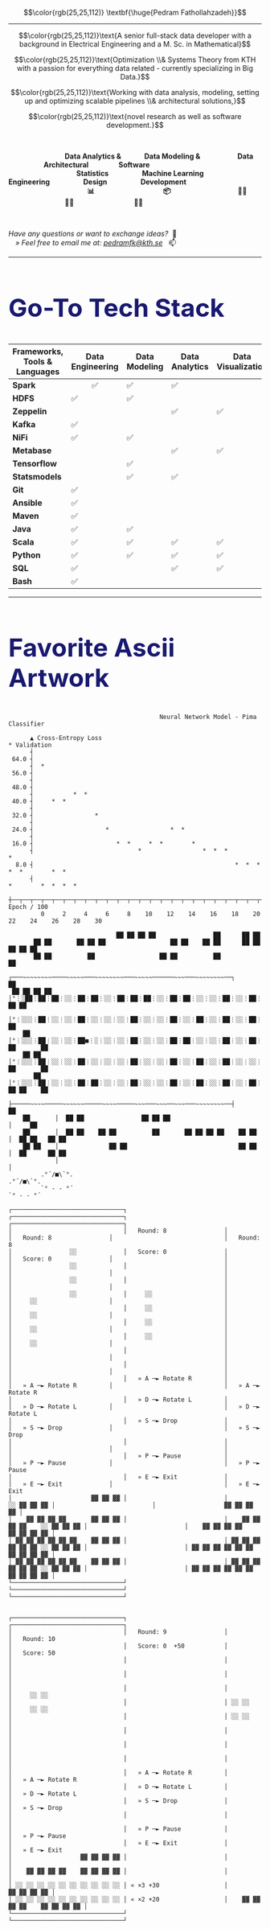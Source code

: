 $$\color{rgb(25,25,112)} \textbf{\huge{Pedram Fathollahzadeh}}$$

<hr>

$$\color{rgb(25,25,112)}\text{A senior full-stack data developer with a background in Electrical Engineering and a M. Sc. in Mathematical}$$

$$\color{rgb(25,25,112)}\text{Optimization \\& Systems Theory from KTH with a passion for everything data related - currently specializing in Big Data.}$$

$$\color{rgb(25,25,112)}\text{Working with data analysis, modeling, setting up and optimizing scalable pipelines \\& architectural solutions,}$$

$$\color{rgb(25,25,112)}\text{novel research as well as software development.}$$

<!--<p>A senior full-stack data developer with a background in <i>Electrical Engineering</i> and a M. Sc. in <i>Mathematical Optimization & Systems Theory</i> from KTH with a passion for everything data related - specializing in <i>Big Data</i>. Working with data analysis, modeling, setting up & optimizing scalable pipelines & architectural solutions as well as software development.</p>-->

</br>


<p>
  <b>&emsp;&emsp;&emsp;&emsp;&emsp;&emsp;&emsp;&emsp;Data Analytics &</b> 
  <b>&emsp;&emsp;&emsp;Data Modeling &</b>
  <b>&emsp;&emsp;&emsp;&emsp;&emsp;Data</b>
  <b>&emsp;&emsp;&emsp;&emsp;&emsp;Architectural</b>
  <b>&emsp;&emsp;&emsp;&emsp;Software</b>
  </br>
  <b>&emsp;&emsp;&emsp;&emsp;&emsp;&emsp;&emsp;&emsp;&nbsp;&nbsp;&nbsp;&nbsp;&nbsp;&nbsp;&nbsp;Statistics</b>
  <b>&emsp;&emsp;&emsp;&emsp;&nbsp;&nbsp;Machine Learning</b>
  <b>&emsp;&emsp;&emsp;Engineering</b>
  <b>&emsp;&emsp;&emsp;&emsp;&nbsp;&nbsp;Design</b>
  <b>&emsp;&emsp;&emsp;&emsp;&nbsp;&nbsp;Development</b>
  </br>
  <b>&emsp;&emsp;&emsp;&emsp;&emsp;&emsp;&emsp;&emsp;&emsp;&emsp;&emsp;&nbsp;📊</b>
  <b>&emsp;&emsp;&emsp;&emsp;&emsp;&emsp;&emsp;&emsp;&emsp;&nbsp;&nbsp;📦</b>
  <b>&emsp;&emsp;&emsp;&emsp;&emsp;&emsp;&emsp;&emsp;&emsp;&nbsp;👨‍🔧</b>
  <b>&emsp;&emsp;&emsp;&emsp;&emsp;&emsp;&emsp;&emsp;👨‍🎨</b>
  <b>&emsp;&emsp;&emsp;&emsp;&emsp;&emsp;&emsp;&emsp;&nbsp;👨‍💻</b>
</p>

<!--
<p>&emsp;&emsp;📊 <b>Data Analytics & Statistics</b></p>
<p>&emsp;&emsp;📦 <b>Data Modeling & Machine Learning</b></p>
<p>&emsp;&emsp;👨‍🔧 <b>Data Engineering</b></p>
<p>&emsp;&emsp;👨‍🎨 <b>Architectural Design</b></p>
<p>&emsp;&emsp;👨‍💻 <b>Software Development</b></p>
-->

</br>

<p>
  <i>Have any questions or want to exchange ideas?&nbsp;&nbsp;</i>🤔
  </br>
  <i>&emsp;» Feel free to email me at: <a href = "mailto: pedramfk@kth.se">pedramfk@kth.se</a>&nbsp;&nbsp;&nbsp;</i>📫
</p>

<hr>

<h2 style="font-size:50px;color:rgb(25,25,112);">Go-To Tech Stack</h2>

<table style="undefined;table-layout: fixed">
<colgroup>
<col style="width: 90px">
<col style="width: 85px">
<col style="width: 85px">
<col style="width: 85px">
<col style="width: 85px">
<col style="width: 85px">
</colgroup>
<thead>
  <tr>
    <th>Frameworks, Tools &amp; Languages</th>
    <th>Data Engineering</th>
    <th>Data Modeling</th>
    <th>Data Analytics</th>
    <th>Data Visualization</th>
    <th>Software Development</th>
  </tr>
</thead>
<tbody>
  <tr>
    <td><b>Spark</b></td>
    <td style="text-align: center; vertical-align: middle;">✅</td>
    <td>✅</td>
    <td>✅</td>
    <td></td>
    <td></td>
  </tr>
  <tr>
    <td><b>HDFS</b></td>
    <td>✅</td>
    <td>✅</td>
    <td></td>
    <td></td>
    <td></td>
  </tr>
  <tr>
    <td><b>Zeppelin</b></td>
    <td></td>
    <td></td>
    <td>✅</td>
    <td>✅</td>
    <td></td>
  </tr>
  <tr>
    <td><b>Kafka</b></td>
    <td>✅</td>
    <td></td>
    <td></td>
    <td></td>
    <td></td>
  </tr>
  <tr>
    <td><b>NiFi</b></td>
    <td>✅</td>
    <td>✅</td>
    <td></td>
    <td></td>
    <td></td>
  </tr>
  <tr>
    <td><b>Metabase</b></td>
    <td></td>
    <td></td>
    <td>✅</td>
    <td>✅</td>
    <td></td>
  </tr>
  <tr>
    <td><b>Tensorflow</b></td>
    <td></td>
    <td>✅</td>
    <td></td>
    <td></td>
    <td></td>
  </tr>
  <tr>
    <td><b>Statsmodels</b></td>
    <td></td>
    <td>✅</td>
    <td>✅</td>
    <td></td>
    <td></td>
  </tr>
  <tr>
    <td><b>Git</b></td>
    <td>✅</td>
    <td></td>
    <td></td>
    <td></td>
    <td>✅</td>
  </tr>
  <tr>
    <td><b>Ansible</b></td>
    <td>✅</td>
    <td></td>
    <td></td>
    <td></td>
    <td>✅</td>
  </tr>
  <tr>
    <td><b>Maven</b></td>
    <td>✅</td>
    <td></td>
    <td></td>
    <td></td>
    <td>✅</td>
  </tr>
  <tr>
    <td><b>Java</b></td>
    <td>✅</td>
    <td>✅</td>
    <td></td>
    <td></td>
    <td>✅</td>
  </tr>
  <tr>
    <td><b>Scala</b></td>
    <td>✅</td>
    <td>✅</td>
    <td>✅</td>
    <td>✅</td>
    <td>✅</td>
  </tr>
  <tr>
    <td><b>Python</b></td>
    <td>✅</td>
    <td>✅</td>
    <td>✅</td>
    <td>✅</td>
    <td>✅</td>
  </tr>
  <tr>
    <td><b>SQL</b></td>
    <td>✅</td>
    <td></td>
    <td>✅</td>
    <td>✅</td>
    <td>✅</td>
  </tr>
  <tr>
    <td><b>Bash</b></td>
    <td>✅</td>
    <td></td>
    <td></td>
    <td></td>
    <td>✅</td>
  </tr>
</tbody>
</table>

- - -

<h2 style="font-size:50px;color:rgb(25,25,112);">Favorite Ascii Artwork</h2>

```
                                          Neural Network Model - Pima Classifier

      ▲ Cross-Entropy Loss                                                                            * Validation
      ┤                                                                                                
 64.0 ┤                                                                                             
      ┤  *                                                                                          
 56.0 ┤                                                                                             
      ┤                                                                                             
 48.0 ┤                                                                                             
      ┤           *  *                                                                              
 40.0 ┤     *  *                                                                                    
      ┤                                                                                             
 32.0 ┤                 *                                                                           
      ┤                                                                                             
 24.0 ┤                    *                 *  *                                                   
      ┤                                                                                             
 16.0 ┤                       *  *     *  *        *                                                
      ┤                             *                 *  *  *                 *                     
  8.0 ┤                                                        *  *  *  *  *        *  *            
      ┤                                                                          *        *  *  *  *
      ┼──┬──┬──┬──┬──┬──┬──┬──┬──┬──┬──┬──┬──┬──┬──┬──┬──┬──┬──┬──┬──┬──┬──┬──┬──┬──┬──┬──┬──┬──┬──┬──► Epoch / 100
         0     2     4     6     8    10    12    14    16    18    20    22    24    26    28    30  

```

```
                              ██ ██ ██ ██                ██      ██ ██   
       ██ ██       ██ ██ ██                  ██ ██    ██ ██      ██ ██     ██ ██ ██
       ██ ██          ██                  ██ ██          ██                ██
             ┌───~~~~~~~~────~~~~~───~~~~~~~~───~~~~~──────~~~───~~~~~~~~──┐       ██   
 ██ ██ ██ ██ │°⋮░██⋮██⋮██⋮░░⋮██⋮██⋮░░⋮██⋮██⋮██⋮░░⋮██⋮██⋮░░⋮░░⋮██⋮░░⋮██⋮██⋮██░°│       ██ ██ 
             │°⋮░░░⋮██⋮░░⋮░░⋮██⋮░░⋮░░⋮░░⋮██⋮░░⋮░░⋮██⋮░░⋮██⋮░░⋮██⋮░░⋮██⋮░░⋮░░░°│       ██ 
    ██       │°⋮░░░⋮██⋮░░⋮░░⋮██■⋮░⋮░░⋮░░⋮██⋮░░⋮░░⋮██⋮██⋮░░⋮░░⋮██⋮░░⋮██⋮██⋮██░°│ ██       ██
    ██ ██    │°⋮░░░⋮██⋮░░⋮░░⋮██⋮░░⋮░░⋮░░⋮██⋮░░⋮░░⋮██⋮░░⋮██⋮░░⋮██⋮░░⋮░░⋮░░⋮██░°│ ██       ██ 
       ██    │°⋮░░░⋮██⋮░░⋮░░⋮██⋮██⋮░░⋮░░⋮██⋮░░⋮░░⋮██⋮░░⋮██⋮░░⋮██⋮░░⋮██⋮██⋮██░°│ ██ ██    ██ 
             ├─────~~~~─────~~~~~~─────~~~~─────~~~───~~~──~~~───~~~~~~~~──┤          ██
    ██       │  ██ ██                ██ ██ ██                              │     ██        
    ██       │  ██ ██    ██ ██          ██       ██ ██ ██ ██    ██ ██      │  ██ ██   ██ ██
    ██ ██    │              ██ ██                               ██ ██      │  ██      ██ ██
             │                                                             │
         .°´/■\`°.                                                     .°´/■\`°.
         `° - - °´                                                     `° - - °´
```

```
┌───────────────────────────────┐                           ┌───────────────────────────────┐                           ┌───────────────────────────────┐
│                               │   Round: 8                │                               │   Round: 8                │                               │   Round: 8
│                ░░             │   Score: 0                │                               │   Score: 0                │                               │
│                ░░             │                           │                               │                           │                               │
│                ░░             │                           │                               │                           │                               │
│                ░░             │     ░░                    │                               │     ░░                    │                               │
│                               │     ░░                    │                               │     ░░                    │                               │
│                               │     ░░                    │                               │     ░░                    │                               │
│                               │     ░░                    │                               │     ░░                    │                               │
│                               │                           │                               │                           │                               │
│                               │                           │                               │                           │                               │
│                               │   » A ─► Rotate R         │                               │   » A ─► Rotate R         │                               │   » A ─► Rotate R
│                               │   » D ─► Rotate L         │                               │   » D ─► Rotate L         │                               │   » D ─► Rotate L
│                               │   » S ─► Drop             │                               │   » S ─► Drop             │                               │   » S ─► Drop
│                               │                           │                               │                           │                               │
│                               │   » P ─► Pause            │                               │   » P ─► Pause            │                               │   » P ─► Pause
│                               │   » E ─► Exit             │                               │   » E ─► Exit             │                               │   » E ─► Exit
│                      ▓▓ ▓▓ ▓▓ │                           │                   ░░ ▓▓ ▓▓ ▓▓ │                           │                   ▓▓ ▓▓ ▓▓ ▓▓ │
│    ▓▓ ▓▓ ▓▓ ▓▓       ▓▓ ▓▓ ▓▓ │                           │    ▓▓ ▓▓ ▓▓ ▓▓    ░░ ▓▓ ▓▓ ▓▓ │                           │    ▓▓ ▓▓ ▓▓ ▓▓    ▓▓ ▓▓ ▓▓ ▓▓ │
│ ▓▓ ▓▓ ▓▓ ▓▓ ▓▓ ▓▓    ▓▓ ▓▓ ▓▓ │                           │ ▓▓ ▓▓ ▓▓ ▓▓ ▓▓ ▓▓ ░░ ▓▓ ▓▓ ▓▓ │                           │ ▓▓ ▓▓ ▓▓ ▓▓ ▓▓ ▓▓ ▓▓ ▓▓ ▓▓ ▓▓ │
│ ▓▓ ▓▓ ▓▓ ▓▓ ▓▓ ▓▓    ▓▓ ▓▓ ▓▓ │                           │ ▓▓ ▓▓ ▓▓ ▓▓ ▓▓ ▓▓ ░░ ▓▓ ▓▓ ▓▓ │                           │ ▓▓ ▓▓ ▓▓ ▓▓ ▓▓ ▓▓ ▓▓ ▓▓ ▓▓ ▓▓ │
└───────────────────────────────┘                           └───────────────────────────────┘                           └───────────────────────────────┘


┌───────────────────────────────┐                           ┌───────────────────────────────┐
│                               │   Round: 9                │                               │   Round: 10
│                               │   Score: 0  +50           │                               │   Score: 50
│                               │                           │                               │
│                               │                           │                               │
│                               │                           │                               │     ░░ ░░
│                               │                           │ ░░ ░░                         │     ░░ ░░
│                               │                           │ ░░ ░░                         │
│                               │                           │                               │
│                               │                           │                               │
│                               │                           │                               │
│                               │   » A ─► Rotate R         │                               │   » A ─► Rotate R
│                               │   » D ─► Rotate L         │                               │   » D ─► Rotate L
│                               │   » S ─► Drop             │                               │   » S ─► Drop
│                               │                           │                               │
│                               │   » P ─► Pause            │                               │   » P ─► Pause
│                               │   » E ─► Exit             │                               │   » E ─► Exit
│                   ▓▓ ▓▓ ▓▓ ▓▓ │                           │                               │
│    ▓▓ ▓▓ ▓▓ ▓▓    ▓▓ ▓▓ ▓▓ ▓▓ │                           │                               │
│ ░░ ░░ ░░ ░░ ░░ ░░ ░░ ░░ ░░ ░░ │ « ×3 +30                  │                   ▓▓ ▓▓ ▓▓ ▓▓ │
│ ░░ ░░ ░░ ░░ ░░ ░░ ░░ ░░ ░░ ░░ │ « ×2 +20                  │    ▓▓ ▓▓ ▓▓ ▓▓    ▓▓ ▓▓ ▓▓ ▓▓ │
└───────────────────────────────┘                           └───────────────────────────────┘
```

<!--
**pedramfk/pedramfk** is a ✨ _special_ ✨ repository because its `README.md` (this file) appears on your GitHub profile.

Here are some ideas to get you started:

- 🔭 I’m currently working on ...
- 🌱 I’m currently learning ...
- 👯 I’m looking to collaborate on ...
- 🤔 I’m looking for help with ...
- 💬 Ask me about ...
- 📫 How to reach me: ...
- 😄 Pronouns: ...
- ⚡ Fun fact: ...
-->
